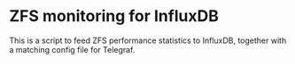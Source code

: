 # ZFS monitoring for InfluxDB

This is a script to feed ZFS performance statistics to InfluxDB,
together with a matching config file for Telegraf.

